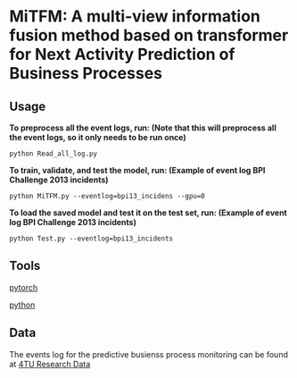 # MiTFM: A multi-view information fusion method based on transformer for Next Activity Prediction of Business Processes

## Usage

**To preprocess all the event logs, run: (Note that this will preprocess all the event logs, so it only needs to be run once)**

`python Read_all_log.py`

**To train, validate, and test the model, run:  (Example of event log BPI Challenge 2013 incidents)**

`python MiTFM.py --eventlog=bpi13_incidens --gpu=0`

**To load the saved model and test it on the test set, run:  (Example of event log BPI Challenge 2013 incidents)**

`python Test.py --eventlog=bpi13_incidents`

## Tools

[pytorch](https://pytorch.org/)

[python](https://www.python.org/)

## Data

The events log for the predictive busienss process monitoring can be found at [4TU Research Data](https://data.4tu.nl)

